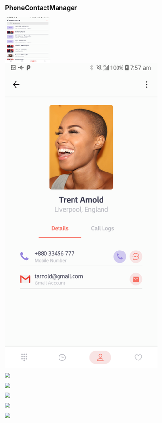 ## PhoneContactManager

<img src="https://github.com/3KINGZ/PhoneContactManager/blob/master/Screenshot_20210502-075611.png?raw=true" align="left" height="150" width="150" >

![screen1](https://github.com/3KINGZ/PhoneContactManager/blob/master/Screenshot_20210502-075752.png?raw=true)

![]("Screenshot_20210502-075752.png")

![]("Screenshot_20210502-075624.png")

![]("Screenshot_20210502-075558.png")

![]("Screenshot_20210502-075707.png")

![]("Screenshot_20210502-075806.png")
